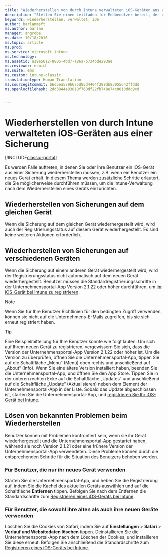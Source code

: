 ```yaml
---
title: "Wiederherstellen von durch Intune verwalteten iOS-Geräten aus einer Sicherung | Microsoft-Dokumentation"
description: "Stellen Sie einen Leitfaden für Endbenutzer bereit, der erklärt, wie sie ihre Geräte nach der Wiederherstellung aus einer Sicherung erneut registrieren können."
keywords: wiederherstellen, verwaltet, iOS
author: barlanmsft
ms.author: barlan
manager: angrobe
ms.date: 10/18/2016
ms.topic: article
ms.prod: 
ms.service: microsoft-intune
ms.technology: 
ms.assetid: a19e5612-8805-4bd7-a86a-b734bde293ae
ms.reviewer: esmich
ms.suite: ems
ms.custom: intune-classic
translationtype: Human Translation
ms.sourcegitcommit: b6d5ea579b675d85d4404f289db83055642ffddd
ms.openlocfilehash: 2dd3844e83818f760df22fb748e74c8013ddd9cd


---
```


# <a name="restore-intune-managed-ios-devices-from-backup"></a>Wiederherstellen von durch Intune verwalteten iOS-Geräten aus einer Sicherung

[!INCLUDE[classic-portal](../includes/classic-portal.md)]

Es werden Fälle auftreten, in denen Sie oder Ihre Benutzer ein iOS-Gerät aus einer Sicherung wiederherstellen müssen, z.B. wenn ein Benutzer ein neues Gerät erhält. In diesem Thema werden zusätzliche Schritte erläutert, die Sie möglicherweise durchführen müssen, um die Intune-Verwaltung nach dem Wiederherstellen eines Geräts einzurichten.

## <a name="restoring-backups-onto-the-same-device"></a>Wiederherstellen von Sicherungen auf dem gleichen Gerät

Wenn die Sicherung auf dem gleichen Gerät wiederhergestellt wird, wird auch der Registrierungsstatus auf diesem Gerät wiederhergestellt. Es sind keine weiteren Aktionen erforderlich.

## <a name="restoring-backups-onto-different-devices"></a>Wiederherstellen von Sicherungen auf verschiedenen Geräten

Wenn die Sicherung auf einem anderen Gerät wiederhergestellt wird, wird der Registrierungsstatus nicht automatisch auf dem neuen Gerät wiederhergestellt. Benutzer müssen die Standardregistrierungsschritte in der Unternehmensportal-App Version 2.1.22 oder höher durchführen, um [ihr iOS-Gerät bei Intune zu registrieren](/Intune/EndUser/enroll-your-device-in-intune-ios).

> [!NOTE]
> Wenn Sie für Ihre Benutzer Richtlinien für den bedingten Zugriff verwenden, können sie nicht auf die Unternehmens-E-Mails zugreifen, bis sie sich erneut registriert haben.

> [!TIP]
> Eine Beispielmitteilung für Ihre Benutzer könnte wie folgt lauten: Um sich auf Ihrem neuen Gerät zu registrieren, vergewissern Sie sich, dass die Version der Unternehmensportal-App Version 2.1.22 oder höher ist. Um die Version zu überprüfen, öffnen Sie die Unternehmensportal-App, tippen Sie auf die Schaltfläche „Menu“ (Menü) oben rechts und anschließend auf „About“ (Info). Wenn Sie eine ältere Version installiert haben, beenden Sie die Unternehmensportal-App, und öffnen Sie den App Store. Tippen Sie in der unteren rechten Ecke auf die Schaltfläche „Updates“ und anschließend auf die Schaltfläche „Update“ (Aktualisieren) neben dem Element der Unternehmensportal-App in der Liste. Sobald das Update abgeschlossen ist, starten Sie die Unternehmensportal-App, und [registrieren Sie Ihr iOS-Gerät bei Intune](/Intune/EndUser/enroll-your-device-in-intune-ios).

## <a name="resolving-known-issues-with-restores"></a>Lösen von bekannten Problemen beim Wiederherstellen

Benutzer können mit Problemen konfrontiert sein, wenn sie ihr Gerät wiederhergestellt und die Unternehmensportal-App gestartet haben, während sie noch Version 2.1.21 oder eine frühere Version der Unternehmensportal-App verwendeten. Diese Probleme können durch die entsprechenden Schritte für die Situation des Benutzers behoben werden.

### <a name="for-users-who-will-only-use-their-new-device"></a>Für Benutzer, die nur ihr neues Gerät verwenden
Starten Sie die Unternehmensportal-App, und heben Sie die Registrierung auf, indem Sie die Kachel des aktuellen Geräts auswählen und auf die Schaltfläche __Entfernen__ tippen. Befolgen Sie nach dem Entfernen die Standardschritte zum [Registrieren eines iOS-Geräts bei Intune](/Intune/EndUser/enroll-your-device-in-intune-ios).

### <a name="for-users-who-will-use-both-their-old-and-new-devices"></a>Für Benutzer, die sowohl ihre alten als auch ihre neuen Geräte verwenden
Löschen Sie die Cookies von Safari, indem Sie auf __Einstellungen__ > __Safari__ > __Verlauf und Websitedaten löschen__ tippen. Deinstallieren Sie die Unternehmensportal-App nach dem Löschen der Cookies, und installieren Sie diese erneut. Befolgen Sie anschließend die Standardschritte zum [Registrieren eines iOS-Geräts bei Intune](/Intune/EndUser/enroll-your-device-in-intune-ios).



<!--HONumber=Dec16_HO2-->


